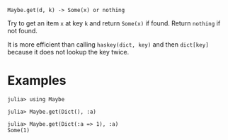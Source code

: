     Maybe.get(d, k) -> Some(x) or nothing

Try to get an item `x` at key `k` and return `Some(x)` if found.
Return `nothing` if not found.

It is more efficient than calling `haskey(dict, key)` and then
`dict[key]` because it does not lookup the key twice.

# Examples

```jldoctest
julia> using Maybe

julia> Maybe.get(Dict(), :a)

julia> Maybe.get(Dict(:a => 1), :a)
Some(1)
```
